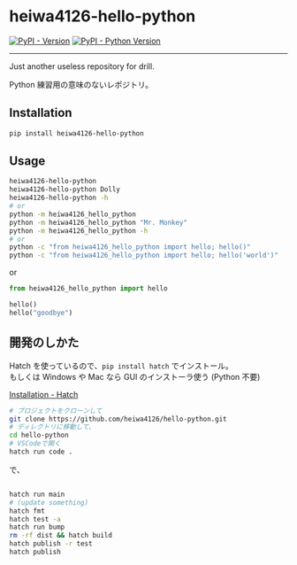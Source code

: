 # heiwa4126-hello-python

[![PyPI - Version](https://img.shields.io/pypi/v/heiwa4126-hello-python.svg)](https://pypi.org/project/heiwa4126-hello-python)
[![PyPI - Python Version](https://img.shields.io/pypi/pyversions/heiwa4126-hello-python.svg)](https://pypi.org/project/heiwa4126-hello-python)

---

Just another useless repository for drill.

Python 練習用の意味のないレポジトリ。

## Installation

```sh
pip install heiwa4126-hello-python
```

## Usage

```sh
heiwa4126-hello-python
heiwa4126-hello-python Dolly
heiwa4126-hello-python -h
# or
python -m heiwa4126_hello_python
python -m heiwa4126_hello_python "Mr. Monkey"
python -m heiwa4126_hello_python -h
# or
python -c "from heiwa4126_hello_python import hello; hello()"
python -c "from heiwa4126_hello_python import hello; hello('world')"
```

or

```python
from heiwa4126_hello_python import hello

hello()
hello("goodbye")
```

## 開発のしかた

Hatch を使っているので、`pip install hatch` でインストール。  
もしくは Windows や Mac なら GUI のインストーラ使う (Python 不要)

[Installation - Hatch](https://hatch.pypa.io/latest/install/)

```sh
# プロジェクトをクローンして
git clone https://github.com/heiwa4126/hello-python.git
# ディレクトリに移動して、
cd hello-python
# VSCodeで開く
hatch run code .
```

で、

```sh

hatch run main
# (update something)
hatch fmt
hatch test -a
hatch run bump
rm -rf dist && hatch build
hatch publish -r test
hatch publish
```
